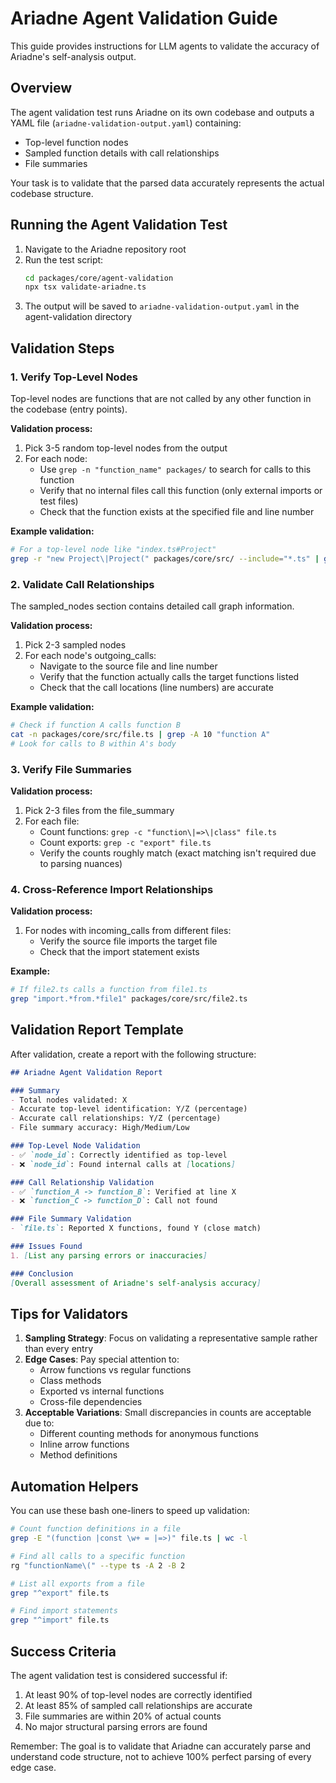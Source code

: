 # Ariadne Agent Validation Guide

This guide provides instructions for LLM agents to validate the accuracy of Ariadne's self-analysis output.

## Overview

The agent validation test runs Ariadne on its own codebase and outputs a YAML file (`ariadne-validation-output.yaml`) containing:
- Top-level function nodes
- Sampled function details with call relationships
- File summaries

Your task is to validate that the parsed data accurately represents the actual codebase structure.

## Running the Agent Validation Test

1. Navigate to the Ariadne repository root
2. Run the test script:
   ```bash
   cd packages/core/agent-validation
   npx tsx validate-ariadne.ts
   ```
3. The output will be saved to `ariadne-validation-output.yaml` in the agent-validation directory

## Validation Steps

### 1. Verify Top-Level Nodes

Top-level nodes are functions that are not called by any other function in the codebase (entry points).

**Validation process:**
1. Pick 3-5 random top-level nodes from the output
2. For each node:
   - Use `grep -n "function_name" packages/` to search for calls to this function
   - Verify that no internal files call this function (only external imports or test files)
   - Check that the function exists at the specified file and line number

**Example validation:**
```bash
# For a top-level node like "index.ts#Project"
grep -r "new Project\|Project(" packages/core/src/ --include="*.ts" | grep -v test
```

### 2. Validate Call Relationships

The sampled_nodes section contains detailed call graph information.

**Validation process:**
1. Pick 2-3 sampled nodes
2. For each node's outgoing_calls:
   - Navigate to the source file and line number
   - Verify that the function actually calls the target functions listed
   - Check that the call locations (line numbers) are accurate

**Example validation:**
```bash
# Check if function A calls function B
cat -n packages/core/src/file.ts | grep -A 10 "function A"
# Look for calls to B within A's body
```

### 3. Verify File Summaries

**Validation process:**
1. Pick 2-3 files from the file_summary
2. For each file:
   - Count functions: `grep -c "function\|=>\|class" file.ts`
   - Count exports: `grep -c "export" file.ts`
   - Verify the counts roughly match (exact matching isn't required due to parsing nuances)

### 4. Cross-Reference Import Relationships

**Validation process:**
1. For nodes with incoming_calls from different files:
   - Verify the source file imports the target file
   - Check that the import statement exists

**Example:**
```bash
# If file2.ts calls a function from file1.ts
grep "import.*from.*file1" packages/core/src/file2.ts
```

## Validation Report Template

After validation, create a report with the following structure:

```markdown
## Ariadne Agent Validation Report

### Summary
- Total nodes validated: X
- Accurate top-level identification: Y/Z (percentage)
- Accurate call relationships: Y/Z (percentage)
- File summary accuracy: High/Medium/Low

### Top-Level Node Validation
- ✅ `node_id`: Correctly identified as top-level
- ❌ `node_id`: Found internal calls at [locations]

### Call Relationship Validation
- ✅ `function_A -> function_B`: Verified at line X
- ❌ `function_C -> function_D`: Call not found

### File Summary Validation
- `file.ts`: Reported X functions, found Y (close match)

### Issues Found
1. [List any parsing errors or inaccuracies]

### Conclusion
[Overall assessment of Ariadne's self-analysis accuracy]
```

## Tips for Validators

1. **Sampling Strategy**: Focus on validating a representative sample rather than every entry
2. **Edge Cases**: Pay special attention to:
   - Arrow functions vs regular functions
   - Class methods
   - Exported vs internal functions
   - Cross-file dependencies
3. **Acceptable Variations**: Small discrepancies in counts are acceptable due to:
   - Different counting methods for anonymous functions
   - Inline arrow functions
   - Method definitions

## Automation Helpers

You can use these bash one-liners to speed up validation:

```bash
# Count function definitions in a file
grep -E "(function |const \w+ = |=>)" file.ts | wc -l

# Find all calls to a specific function
rg "functionName\(" --type ts -A 2 -B 2

# List all exports from a file
grep "^export" file.ts

# Find import statements
grep "^import" file.ts
```

## Success Criteria

The agent validation test is considered successful if:
1. At least 90% of top-level nodes are correctly identified
2. At least 85% of sampled call relationships are accurate
3. File summaries are within 20% of actual counts
4. No major structural parsing errors are found

Remember: The goal is to validate that Ariadne can accurately parse and understand code structure, not to achieve 100% perfect parsing of every edge case.
